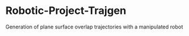 # Robotic-Project-Trajgen
Generation of plane surface overlap trajectories with a manipulated robot

